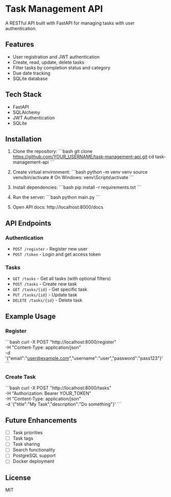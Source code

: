 # Task Management API

A RESTful API built with FastAPI for managing tasks with user authentication.

## Features
- User registration and JWT authentication
- Create, read, update, delete tasks
- Filter tasks by completion status and category
- Due date tracking
- SQLite database

## Tech Stack
- FastAPI
- SQLAlchemy
- JWT Authentication
- SQLite

## Installation

1. Clone the repository:
\`\`\`bash
git clone https://github.com/YOUR_USERNAME/task-management-api.git
cd task-management-api
\`\`\`

2. Create virtual environment:
\`\`\`bash
python -m venv venv
source venv/bin/activate  # On Windows: venv\Scripts\activate
\`\`\`

3. Install dependencies:
\`\`\`bash
pip install -r requirements.txt
\`\`\`

4. Run the server:
\`\`\`bash
python main.py
\`\`\`

5. Open API docs: http://localhost:8000/docs

## API Endpoints

### Authentication
- `POST /register` - Register new user
- `POST /token` - Login and get access token

### Tasks
- `GET /tasks` - Get all tasks (with optional filters)
- `POST /tasks` - Create new task
- `GET /tasks/{id}` - Get specific task
- `PUT /tasks/{id}` - Update task
- `DELETE /tasks/{id}` - Delete task

## Example Usage

### Register
\`\`\`bash
curl -X POST "http://localhost:8000/register" \
  -H "Content-Type: application/json" \
  -d '{"email":"user@example.com","username":"user","password":"pass123"}'
\`\`\`

### Create Task
\`\`\`bash
curl -X POST "http://localhost:8000/tasks" \
  -H "Authorization: Bearer YOUR_TOKEN" \
  -H "Content-Type: application/json" \
  -d '{"title":"My Task","description":"Do something"}'
\`\`\`

## Future Enhancements
- [ ] Task priorities
- [ ] Task tags
- [ ] Task sharing
- [ ] Search functionality
- [ ] PostgreSQL support
- [ ] Docker deployment

## License
MIT